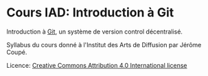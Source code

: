 # Cours IAD: Introduction à Git

Introduction à [Git](http://git-scm.com/), un système de version control décentralisé.

Syllabus du cours donné à l'Institut des Arts de Diffusion par Jérôme Coupé.

Licence: [Creative Commons Attribution 4.0 International license](http://creativecommons.org/licenses/by/4.0/)